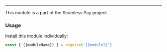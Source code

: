 <!-- This file is automatically generated. Please don't edit it directly -->

---

This module is a part of the Seamless Pay project.

### Usage

Install this module individually:

```javascript
const { {{moduleName}} } = require('{{module}}')
```
